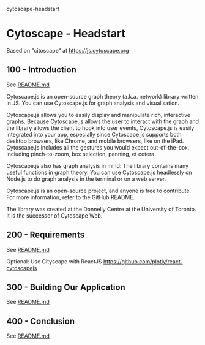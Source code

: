 cytoscape-headstart
# Cytoscape - Headstart

Based on "citoscape" at https://js.cytoscape.org 

## 100 - Introduction

See [README.md](./100/README.md)

Cytoscape.js is an open-source graph theory (a.k.a. network) library written in JS. You can use Cytoscape.js for graph analysis and visualisation.

Cytoscape.js allows you to easily display and manipulate rich, interactive graphs. Because Cytoscape.js allows the user to interact with the graph and the library allows the client to hook into user events, Cytoscape.js is easily integrated into your app, especially since Cytoscape.js supports both desktop browsers, like Chrome, and mobile browsers, like on the iPad. Cytoscape.js includes all the gestures you would expect out-of-the-box, including pinch-to-zoom, box selection, panning, et cetera.

Cytoscape.js also has graph analysis in mind: The library contains many useful functions in graph theory. You can use Cytoscape.js headlessly on Node.js to do graph analysis in the terminal or on a web server.

Cytoscape.js is an open-source project, and anyone is free to contribute. For more information, refer to the GitHub README.

The library was created at the Donnelly Centre at the University of Toronto. It is the successor of Cytoscape Web.

## 200 - Requirements

See [README.md](./200/README.md)

Optional: Use Cityscape with ReactJS
https://github.com/plotly/react-cytoscapejs

## 300 - Building Our Application

See [README.md](./300/README.md)

## 400 - Conclusion

See [README.md](./400/README.md)

